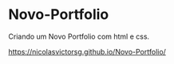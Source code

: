 # Novo-Portfolio
Criando um Novo Portfolio com html e css.

https://nicolasvictorsg.github.io/Novo-Portfolio/

